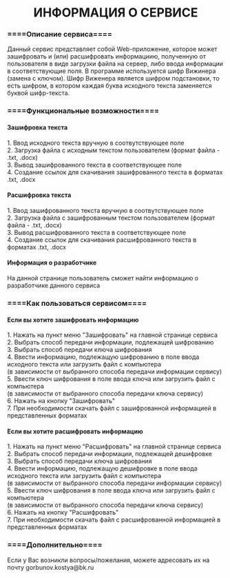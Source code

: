 <h1 align="center">ИНФОРМАЦИЯ О СЕРВИСЕ</h1>      
            <h3>====Описание сервиса====</h3>
            <p>Данный сервис представляет собой Web-приложение, которое может зашифровать и (или) расшифровать информациию, полученную от пользователя
                в виде загрузки файла на сервер, либо ввода информации в соответствующие поля. В программе используется шифр Вижинера (замена с ключом).
                Шифр Виженера является шифром подстановки, то есть шифром, в котором каждая буква исходного текста заменяется буквой шифр-текста.
            </p>
            <h3>====Функциональные возможности====</h3>
            <h4>Зашифровка текста</h4>
            <p>
                1. Ввод исходного текста вручную в соотвутствующее поле<br>
                2. Загрузка файла с исходным текстом пользователем (формат файла - .txt, .docx)<br>
                3. Вывод зашифрованного текста в соответствующее поле<br>
                4. Создание ссылок для скачивания зашифрованного текста в форматах .txt, .docx
            </p>
            <h4>Расшифровка текста</h4>
            <p>
                1. Ввод зашифрованного текста вручную в соотвутствующее поле<br>
                2. Загрузка файла с зашифрованным текстом пользователем (формат файла - .txt, .docx)<br>
                3. Вывод расшифрованного текста в соответствующее поле<br>
                4. Создание ссылок для скачивания расшифрованного текста в форматах .txt, .docx
            </p>
            <h4>Информация о разработчике</h4>
            <p>
                На данной странице пользователь сможет найти информацию о разработчике данного сервиса
            </p>
            <h3>====Как пользоваться сервисом====</h3>
            <h4>Если вы хотите зашифровать информацию</h4>
            <p>
                1. Нажать на пункт меню "Зашифровать" на главной странице сервиса<br>
                2. Выбрать способ передачи информации, подлежащей шифрованию<br>
		3. Выбрать способ передачи ключа шифрования<br>
                4. Ввести информацию, подлежащую шифрованию в поле ввода исходного текста или загрузить файл с компьютера <br>
                (в зависимости от выбранного способа передачи информации сервису)<br>
                5. Ввести ключ шифрования в поле ввода ключа или загрузить файл с компьютера <br>
                (в зависимости от выбранного способа передачи ключа сервису)<br>
                6. Нажать на кнопку "Зашифровать"<br>
                7. При необходимости скачать файл с зашифрованной информацией в представленных форматах<br>                
            </p>            
            <h4>Если вы хотите расшифровать информацию</h4>
            <p>
                1. Нажать на пункт меню "Расшифровать" на главной странице сервиса<br>
                2. Выбрать способ передачи информации, подлежащей дешифровке<br>
		3. Выбрать способ передачи ключа шифрования<br>
                4. Ввести информацию, подлежащую дешифровке в поле ввода исходного текста или загрузить файл с компьютера <br>
                (в зависимости от выбранного способа передачи информации сервису)<br>
                5. Ввести ключ шифрования в поле ввода ключа или загрузить файл с компьютера <br>
                (в зависимости от выбранного способа передачи ключа сервису)<br>
                6. Нажать на кнопку "Расшифровать"<br>
                7. При необходимости скачать файл с расшифрованной информацией в представленных форматах<br>                
            </p>
            <h3>====Дополнительно====</h3>
            <p>Если у Вас возникли вопросы/пожелания, можете адресовать их на почту gorbunov.kostya@bk.ru</p>
